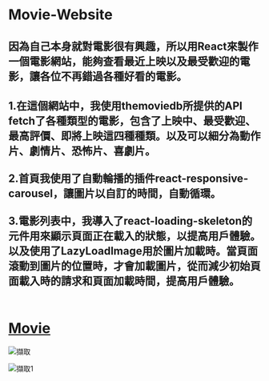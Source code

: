 # Movie-Website
因為自己本身就對電影很有興趣，所以用React來製作一個電影網站，能夠查看最近上映以及最受歡迎的電影，讓各位不再錯過各種好看的電影。
--
1.在這個網站中，我使用themoviedb所提供的API fetch了各種類型的電影，包含了上映中、最受歡迎、最高評價、即將上映這四種種類。以及可以細分為動作片、劇情片、恐怖片、喜劇片。 <br><br>
2.首頁我使用了自動輪播的插件react-responsive-carousel，讓圖片以自訂的時間，自動循環。<br><br>
3.電影列表中，我導入了react-loading-skeleton的元件用來顯示頁面正在載入的狀態，以提高用戶體驗。以及使用了LazyLoadImage用於圖片加載時。當頁面滾動到圖片的位置時，才會加載圖片，從而減少初始頁面載入時的請求和頁面加載時間，提高用戶體驗。<br><br>
--
# [Movie](https://albertlin0919.github.io/Movie-Website/)

![擷取](https://user-images.githubusercontent.com/116089165/228888483-27aa9463-0848-49d9-9c6c-5466c967e0ff.JPG)

![擷取1](https://user-images.githubusercontent.com/116089165/228888944-a265479c-6d87-44ed-a6fc-eb46b835d8d9.JPG)

